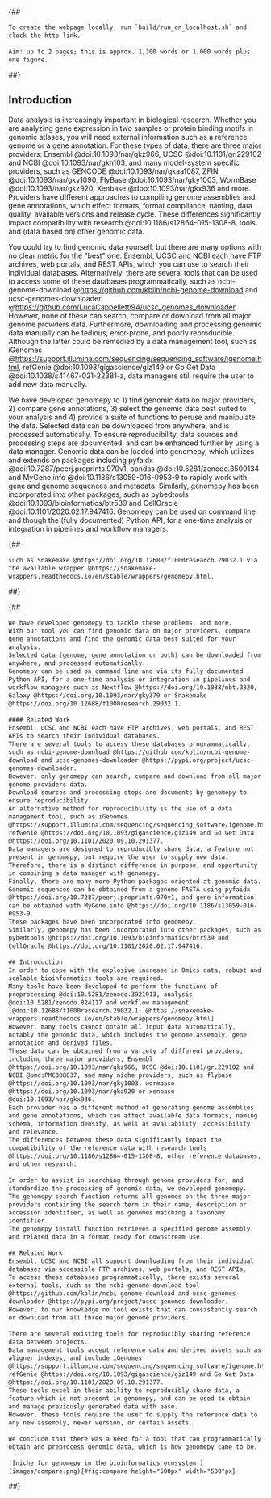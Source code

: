 {##

    To create the webpage locally, run `build/run_on_localhost.sh` and clock the http link.
    
    Aim: up to 2 pages; this is approx. 1,300 words or 1,000 words plus one figure.
##}

## Introduction
Data analysis is increasingly important in biological research.
Whether you are analyzing gene expression in two samples or protein binding motifs in genomic atlases, you will need external information such as a reference genome or a gene annotation.
For these types of data, there are three major providers: Ensembl @doi:10.1093/nar/gkz966, UCSC @doi:10.1101/gr.229102 and NCBI @doi:10.1093/nar/gkh103, and many model-system specific providers, such as GENCODE @doi:10.1093/nar/gkaa1087, ZFIN @doi:10.1093/nar/gky1090, FlyBase @doi:10.1093/nar/gky1003, WormBase @doi:10.1093/nar/gkz920, Xenbase @dpo:10.1093/nar/gkx936 and more.
Providers have different approaches to compiling genome assemblies and gene annotations, which effect formats, format compliance, naming, data quality, available versions and release cycle.
These differences significantly impact compatibility with research @doi:10.1186/s12864-015-1308-8, tools and (data based on) other genomic data.

You could try to find genomic data yourself, but there are many options with no clear metric for the "best" one.
Ensembl, UCSC and NCBI each have FTP archives, web portals, and REST APIs, which you can use to search their individual databases.
Alternatively, there are several tools that can be used to access some of these databases programmatically, such as ncbi-genome-download @https://github.com/kblin/ncbi-genome-download and ucsc-genomes-downloader @https://github.com/LucaCappelletti94/ucsc_genomes_downloader.
However, none of these can search, compare or download from all major genome providers data.
Furthermore, downloading and processing genomic data manually can be tedious, error-prone, and poorly reproducible.
Although the latter could be remedied by a data management tool, such as iGenomes @https://support.illumina.com/sequencing/sequencing_software/igenome.html, refGenie @doi:10.1093/gigascience/giz149 or Go Get Data @doi:10.1038/s41467-021-22381-z, data managers still require the user to add new data manually.

We have developed genomepy to 1) find genomic data on major providers, 2) compare gene annotations, 3) select the genomic data best suited to your analysis and 4) provide a suite of functions to peruse and manipulate the data.
Selected data can be downloaded from anywhere, and is processed automatically.
To ensure reproducibility, data sources and processing steps are documented, and can be enhanced further by using a data manager.
Genomic data can be loaded into genomepy, which utilizes and extends on packages including pyfaidx @doi:10.7287/peerj.preprints.970v1, pandas @doi:10.5281/zenodo.3509134 and MyGene.info @doi:10.1186/s13059-016-0953-9 to rapidly work with gene and genome sequences and metadata.
Similarly, genomepy has been incorporated into other packages, such as pybedtools @doi:10.1093/bioinformatics/btr539 and CellOracle @doi:10.1101/2020.02.17.947416.
Genomepy can be used on command line and though the (fully documented) Python API, for a one-time analysis or integration in pipelines and workflow managers.

{##

    such as Snakemake @https://doi.org/10.12688/f1000research.29032.1 via the available wrapper @https://snakemake-wrappers.readthedocs.io/en/stable/wrappers/genomepy.html.
##}

{##

    We have developed genomepy to tackle these problems, and more.
    With our tool you can find genomic data on major providers, compare gene annotations and find the genomic data best suited for your analysis. 
    Selected data (genome, gene annotation or both) can be downloaded from anywhere, and processed automatically.
    Genomepy can be used on command line and via its fully documented Python API, for a one-time analysis or integration in pipelines and workflow managers such as Nextflow @https://doi.org/10.1038/nbt.3820, Galaxy @https://doi.org/10.1093/nar/gky379 or Snakemake @https://doi.org/10.12688/f1000research.29032.1.
    
    #### Related Work
    Ensembl, UCSC and NCBI each have FTP archives, web portals, and REST APIs to search their individual databases.
    There are several tools to access these databases programmatically, such as ncbi-genome-download @https://github.com/kblin/ncbi-genome-download and ucsc-genomes-downloader @https://pypi.org/project/ucsc-genomes-downloader.
    However, only genomepy can search, compare and download from all major genome providers data.
    Download sources and processing steps are documents by genomepy to ensure reproducibility.
    An alternative method for reproducibility is the use of a data management tool, such as iGenomes @https://support.illumina.com/sequencing/sequencing_software/igenome.html, refGenie @https://doi.org/10.1093/gigascience/giz149 and Go Get Data @https://doi.org/10.1101/2020.09.10.291377.
    Data managers are designed to reproducibly share data, a feature not present in genomepy, but require the user to supply new data. 
    Therefore, there is a distinct difference in purpose, and opportunity in combining a data manager with genomepy.
    Finally, there are many more Python packages oriented at genomic data.
    Genomic sequences can be obtained from a genome FASTA using pyfaidx @https://doi.org/10.7287/peerj.preprints.970v1, and gene information can be obtained with MyGene.info @https://doi.org/10.1186/s13059-016-0953-9.
    These packages have been incorporated into genomepy.
    Similarly, genomepy has been incorporated into other packages, such as pybedtools @https://doi.org/10.1093/bioinformatics/btr539 and CellOracle @https://doi.org/10.1101/2020.02.17.947416.

    ## Introduction
    In order to cope with the explosive increase in Omics data, robust and scalable bioinformatics tools are required.
    Many tools have been developed to perform the functions of preprocessing @doi:10.5281/zenodo.3921913, analysis @doi:10.5281/zenodo.824117 and workflow management [@doi:10.12688/f1000research.29032.1; @https://snakemake-wrappers.readthedocs.io/en/stable/wrappers/genomepy.html]
    However, many tools cannot obtain all input data automatically, notably the genomic data, which includes the genome assembly, gene annotation and derived files.
    These data can be obtained from a variety of different providers, including three major providers, Ensembl @https://doi.org/10.1093/nar/gkz966, UCSC @doi:10.1101/gr.229102 and NCBI @pmc:PMC308837, and many niche providers, such as flybase @https://doi.org/10.1093/nar/gky1003, wormbase @https://doi.org/10.1093/nar/gkz920 or xenbase @doi:10.1093/nar/gkx936.
    Each provider has a different method of generating genome assemblies and gene annotations, which can affect available data formats, naming schema, information density, as well as availability, accessibility and relevance.
    The differences between these data significantly impact the compatibility of the reference data with research tools @https://doi.org/10.1186/s12864-015-1308-8, other reference databases, and other research.
    
    In order to assist in searching through genome providers for, and standardize the processing of genomic data, we developed genomepy.
    The genomepy search function returns all genomes on the three major providers containing the search term in their name, description or accession identifier, as well as genomes matching a taxonomy identifier.
    The genomepy install function retrieves a specified genome assembly and related data in a format ready for downstream use.
    
    ## Related Work
    Ensembl, UCSC and NCBI all support downloading from their individual databases via accessible FTP archives, web portals, and REST APIs.
    To access these databases programmatically, there exists several external tools, such as the ncbi-genome-download tool @https://github.com/kblin/ncbi-genome-download and ucsc-genomes-downloader @https://pypi.org/project/ucsc-genomes-downloader.
    However, to our knowledge no tool exists that can consistently search or download from all three major genome providers.
    
    There are several existing tools for reproducibly sharing reference data between projects.
    Data management tools accept reference data and derived assets such as aligner indexes, and include iGenomes @https://support.illumina.com/sequencing/sequencing_software/igenome.html, refGenie @https://doi.org/10.1093/gigascience/giz149 and Go Get Data @https://doi.org/10.1101/2020.09.10.291377.
    These tools excel in their ability to reproducibly share data, a feature which is not present in genomepy, and can be used to obtain and manage previously generated data with ease.
    However, these tools require the user to supply the reference data to any new assembly, newer version, or certain assets.
    
    We conclude that there was a need for a tool that can programmatically obtain and preprocess genomic data, which is how genomepy came to be.
    
    ![niche for genomepy in the bioinformatics ecosystem.](images/compare.png){#fig:compare height="500px" width="500"px}
##}

